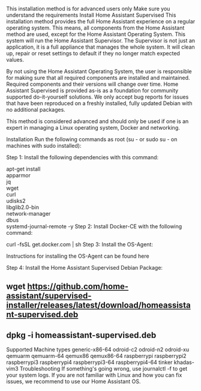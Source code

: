 This installation method is for advanced users only
Make sure you understand the requirements
Install Home Assistant Supervised
This installation method provides the full Home Assistant experience on a regular operating system. This means, all components from the Home Assistant method are used, except for the Home Assistant Operating System. This system will run the Home Assistant Supervisor. The Supervisor is not just an application, it is a full appliance that manages the whole system. It will clean up, repair or reset settings to default if they no longer match expected values.

By not using the Home Assistant Operating System, the user is responsible for making sure that all required components are installed and maintained. Required components and their versions will change over time. Home Assistant Supervised is provided as-is as a foundation for community supported do-it-yourself solutions. We only accept bug reports for issues that have been reproduced on a freshly installed, fully updated Debian with no additional packages.

This method is considered advanced and should only be used if one is an expert in managing a Linux operating system, Docker and networking.

Installation
Run the following commands as root (su - or sudo su - on machines with sudo installed):

Step 1: Install the following dependencies with this command:

apt-get install \
apparmor \
jq \
wget \
curl \
udisks2 \
libglib2.0-bin \
network-manager \
dbus \
systemd-journal-remote -y
Step 2: Install Docker-CE with the following command:

curl -fsSL get.docker.com | sh
Step 3: Install the OS-Agent:

Instructions for installing the OS-Agent can be found here

Step 4: Install the Home Assistant Supervised Debian Package:

## wget https://github.com/home-assistant/supervised-installer/releases/latest/download/homeassistant-supervised.deb 
## dpkg -i homeassistant-supervised.deb


Supported Machine types
generic-x86-64
odroid-c2
odroid-n2
odroid-xu
qemuarm
qemuarm-64
qemux86
qemux86-64
raspberrypi
raspberrypi2
raspberrypi3
raspberrypi4
raspberrypi3-64
raspberrypi4-64
tinker
khadas-vim3
Troubleshooting
If something's going wrong, use journalctl -f to get your system logs. If you are not familiar with Linux and how you can fix issues, we recommend to use our Home Assistant OS.
